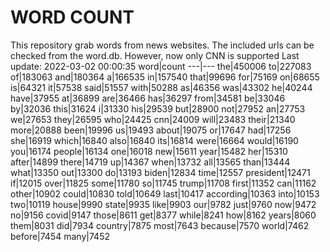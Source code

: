 # WORD COUNT
This repository grab words from news websites. The included urls can be checked from the word.db.
However, now only CNN is supported
Last update: 2022-03-02 00:00:35
word|count
---|---
the|450006
to|227083
of|183063
and|180364
a|166535
in|157540
that|99696
for|75169
on|68655
is|64321
it|57538
said|51557
with|50288
as|46356
was|43302
he|40244
have|37955
at|36899
are|36466
has|36297
from|34581
be|33046
by|32036
this|31624
i|31330
his|29539
but|28900
not|27952
an|27753
we|27653
they|26595
who|24425
cnn|24009
will|23483
their|21340
more|20888
been|19996
us|19493
about|19075
or|17647
had|17256
she|16919
which|16840
also|16840
its|16814
were|16664
would|16190
you|16174
people|16134
one|16018
new|15611
year|15482
her|15310
after|14899
there|14719
up|14367
when|13732
all|13565
than|13444
what|13350
out|13300
do|13193
biden|12834
time|12557
president|12471
if|12015
over|11825
some|11780
so|11745
trump|11708
first|11352
can|11162
other|10902
could|10830
told|10649
last|10417
according|10363
into|10153
two|10119
house|9990
state|9935
like|9903
our|9782
just|9760
now|9472
no|9156
covid|9147
those|8611
get|8377
while|8241
how|8162
years|8060
them|8031
did|7934
country|7875
most|7643
because|7570
world|7462
before|7454
many|7452

